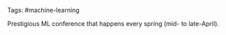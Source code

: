 Tags: #machine-learning 

Prestigious ML conference that happens every spring (mid- to late-April). 